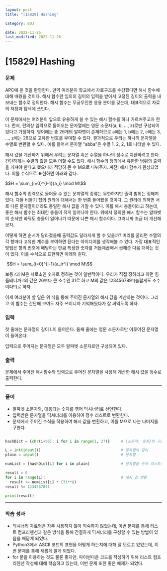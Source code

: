 ```yaml
---
layout: post
title: "[15829] Hashing"

category: BOJ

date: 2022-11-26
last_modified: 2022-11-26
---
```

# [15829] Hashing

### 문제
APC에 온 것을 환영한다. 만약 여러분이 학교에서 자료구조를 수강했다면 해시 함수에 대해 배웠을 것이다. 해시 함수란 임의의 길이의 입력을 받아서 고정된 길이의 출력을 내보내는 함수로 정의한다. 해시 함수는 무궁무진한 응용 분야를 갖는데, 대표적으로 자료의 저장과 탐색에 쓰인다.

이 문제에서는 여러분이 앞으로 유용하게 쓸 수 있는 해시 함수를 하나 가르쳐주고자 한다. 먼저, 편의상 입력으로 들어오는 문자열에는 영문 소문자(a, b, ..., z)로만 구성되어있다고 가정하자. 영어에는 총 26개의 알파벳이 존재하므로 a에는 1, b에는 2, c에는 3, ..., z에는 26으로 고유한 번호를 부여할 수 있다. 결과적으로 우리는 하나의 문자열을 수열로 변환할 수 있다. 예를 들어서 문자열 "abba"은 수열 1, 2, 2, 1로 나타낼 수 있다.

해시 값을 계산하기 위해서 우리는 문자열 혹은 수열을 하나의 정수로 치환하려고 한다. 간단하게는 수열의 값을 모두 더할 수도 있다. 해시 함수의 정의에서 유한한 범위의 출력을 가져야 한다고 했으니까 적당히 큰 수 M으로 나눠주자. 짜잔! 해시 함수가 완성되었다. 이를 수식으로 표현하면 아래와 같다.

$$H = \sum_{i=0}^{l-1}{a_i} \mod M\$$

해시 함수의 입력으로 들어올 수 있는 문자열의 종류는 무한하지만 출력 범위는 정해져있다. 다들 비둘기 집의 원리에 대해서는 한 번쯤 들어봤을 것이다. 그 원리에 의하면 서로 다른 문자열이더라도 동일한 해시 값을 가질 수 있다. 이를 해시 충돌이라고 하는데, 좋은 해시 함수는 최대한 충돌이 적게 일어나야 한다. 위에서 정의한 해시 함수는 알파벳의 순서만 바꿔도 충돌이 일어나기 때문에 나쁜 해시 함수이다. 그러니까 조금 더 개선해보자.

어떻게 하면 순서가 달라졌을때 출력값도 달라지게 할 수 있을까? 머리를 굴리면 수열의 각 항마다 고유한 계수를 부여하면 된다는 아이디어를 생각해볼 수 있다. 가장 대표적인 방법은 항의 번호에 해당하는 만큼 특정한 숫자를 거듭제곱해서 곱해준 다음 더하는 것이 있다. 이를 수식으로 표현하면 아래와 같다.

 
$$H = \sum_{i=0}^{l-1}{a_ir^i} \mod M\$$

보통 r과 M은 서로소인 숫자로 정하는 것이 일반적이다. 우리가 직접 정하라고 하면 힘들테니까 r의 값은 26보다 큰 소수인 31로 하고 M의 값은 1234567891(놀랍게도 소수이다!!)로 하자.

이제 여러분이 할 일은 위 식을 통해 주어진 문자열의 해시 값을 계산하는 것이다. 그리고 이 함수는 간단해 보여도 자주 쓰이니까 기억해뒀다가 잘 써먹도록 하자.

### 입력
첫 줄에는 문자열의 길이 L이 들어온다. 둘째 줄에는 영문 소문자로만 이루어진 문자열이 들어온다.

입력으로 주어지는 문자열은 모두 알파벳 소문자로만 구성되어 있다.

### 출력
문제에서 주어진 해시함수와 입력으로 주어진 문자열을 사용해 계산한 해시 값을 정수로 출력한다.

---
### 풀이
- 알파벳 소문자와, 대응되는 숫자를 엮어 딕셔너리로 선언한다.
- 입력받은 문자열을 딕셔너리를 이용하여 정수 리스트로 변환한다.
- 문제에서 주어진 수식을 적용하여 해시 값을 변환하고, 이를 M으로 나눈 나머지를 구한다.

  
```python

hashDict = {chr(i+96): i for i in range(1, 27)}     # {소문자: 숫자}의 구조를 가진 딕셔너리 생성

L = int(input())                                    # 문자열의 길이
plain = input()                                     # 문자열

numList = [hashDict[i] for i in plain]              # 문자열을 숫자 리스트로 변환

result = 0
for i in range(L):                                  # 해시 값 변환
  result += numList[i] * (31**i)
result %= 1234567891

print(result)
```

---
### 학습 성과
- 딕셔너리 자료형은 자주 사용하지 않아 익숙하지 않았는데, 이번 문제를 통해 리스트 컴프리헨션과 같은 방식을 통해 간결하게 딕셔너리를 구성할 수 있는 방법이 있음을 깨닫게 되었다.
- Python3에서 ASCII 코드의 표현을 어떻게 하는지에 대해 잘 모르고 있었는데, 이번 문제를 통해 새롭게 알게 되었다.
- for 문을 이용하는 것도 물론 좋지만, 파이썬다운 코드를 작성하기 위해 리스트 컴프리헨션 작성에 대해 학습하고 있는데, 이번 문제 또한 좋은 예제가 되었다.

